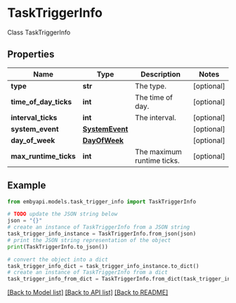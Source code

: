 # TaskTriggerInfo

Class TaskTriggerInfo  

## Properties

Name | Type | Description | Notes
------------ | ------------- | ------------- | -------------
**type** | **str** | The type. | [optional] 
**time_of_day_ticks** | **int** | The time of day. | [optional] 
**interval_ticks** | **int** | The interval. | [optional] 
**system_event** | [**SystemEvent**](SystemEvent.md) |  | [optional] 
**day_of_week** | [**DayOfWeek**](DayOfWeek.md) |  | [optional] 
**max_runtime_ticks** | **int** | The maximum runtime ticks. | [optional] 

## Example

```python
from embyapi.models.task_trigger_info import TaskTriggerInfo

# TODO update the JSON string below
json = "{}"
# create an instance of TaskTriggerInfo from a JSON string
task_trigger_info_instance = TaskTriggerInfo.from_json(json)
# print the JSON string representation of the object
print(TaskTriggerInfo.to_json())

# convert the object into a dict
task_trigger_info_dict = task_trigger_info_instance.to_dict()
# create an instance of TaskTriggerInfo from a dict
task_trigger_info_from_dict = TaskTriggerInfo.from_dict(task_trigger_info_dict)
```
[[Back to Model list]](../README.md#documentation-for-models) [[Back to API list]](../README.md#documentation-for-api-endpoints) [[Back to README]](../README.md)


